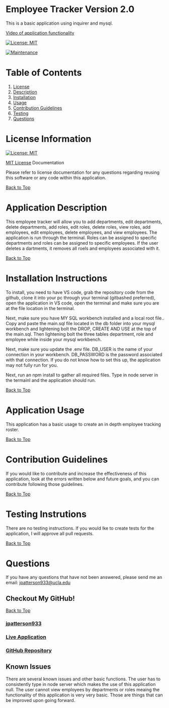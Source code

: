 # Employee Tracker Version 2.0

This is a basic application using inquirer and mysql.

[Video of application functionality](https://www.youtube.com/watch?v=m4oA3PaaQDo)

[![License: MIT](https://img.shields.io/badge/License-MIT-yellow.svg)](https://opensource.org/licenses/MIT)

[![Maintenance](https://img.shields.io/badge/Maintained%3F-no-red.svg)](https://bitbucket.org/lbesson/ansi-colors)

# Table of Contents
1. [License ](#license-information)
2. [Description](#application-description)
3. [Installation](#installation-instructions)
4. [Usage](#application-usage)
5. [Contribution Guidelines](#contribution-guidelines)
6. [Testing](#testing-instrutions)
7. [Questions](#questions)

# License Information

[![License: MIT](https://img.shields.io/badge/License-MIT-yellow.svg)](https://opensource.org/licenses/MIT)

[MIT License](https://www.mit.edu/~amini/LICENSE.md) Documentation

Please refer to license documentation for any questions regarding reusing 
this software or any code within this application.

[Back to Top](#table-of-contents)

# Application Description

This employee tracker will allow you to add departments, edit departments, delete departments, add roles, edit roles, delete roles, view roles, add employees, edit employees, delete employees, and view employees. The application is run through the terminal. Roles can be assigned to specific departments and roles can be assigned to specific employees. If the user deletes a dartments, it removes all roels and employees associated with it.

[Back to Top](#table-of-contents)

# Installation Instructions

To install, you need to have VS code, grab the repository code from the github, clone it into your pc through your terminal (gitbashed preferred), open the application in VS code, open the terminal and make sure you are at the file location in the terminal. 

Next, make sure you have MY SQL workbench installed and a local root file.. Copy and paste the main.sql file located in the db folder into your mysql workbench and lightening bolt the DROP, CREATE AND USE at the top of the main.sql. Then lightening bolt the three tables department, role and employee while inside your mysql workbench.

Next, make sure you update the .env file. DB_USER is the name of your connection in your workbench. DB_PASSWORD is the password associated with that connection. If you do not know how to set this up, the application may not fully run for you.

Next, run an npm install to gather all required files. Type in node server in the termainl and the application should run.

[Back to Top](#table-of-contents)

# Application Usage

This application has a basic usage to create an in depth employee tracking roster. 

[Back to Top](#table-of-contents)

# Contribution Guidelines

If you would like to contribute and increase the effectiveness of this application, look at the errors written below and future goals, and you can contribute following those guidelines.

[Back to Top](#table-of-contents)

# Testing Instrutions

There are no testing instructions. If you would lke to create tests for the application, I will approve all pull requests.

[Back to Top](#table-of-contents)

# Questions

If you have any questions that have not been answered, please send me an email: jpatterson933@ucla.edu

## Checkout My GitHub!

[Back to Top](#table-of-contents)

### [jpatterson933](https://github.com/jpatterson933)
### [Live Application](NA)
### [GitHub Repository](https://github.com/jpatterson933/employee-tracker-version-2.0)

## Known Issues

There are several known issues and other basic functions. The user has to consistently type in node server which makes the use of this application null. The user cannot view employees by departments or roles meaing the functionality of this application is very very basic. Those are things that can be improved upon going forward.
